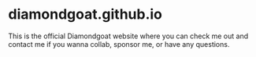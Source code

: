 # diamondgoat.github.io
This is the official Diamondgoat website where you can check me out and contact me if you wanna collab, sponsor me, or have any questions. 
